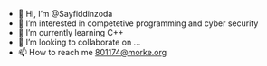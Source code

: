 - 👋 Hi, I’m @Sayfiddinzoda
- 👀 I’m interested in competetive programming and cyber security
- 🌱 I’m currently learning C++
- 💞️ I’m looking to collaborate on ...
- 📫 How to reach me 801174@morke.org

<!---
Sayfiddinzoda/Sayfiddinzoda is a ✨ special ✨ repository because its `README.md` (this file) appears on your GitHub profile.
You can click the Preview link to take a look at your changes.
--->
